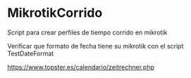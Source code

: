 # MikrotikCorrido
Script para crear perfiles de tiempo corrido en mikrotik

Verificar que formato de fecha tiene su mikrotik con el script TestDateFormat

https://www.topster.es/calendario/zeitrechner.php